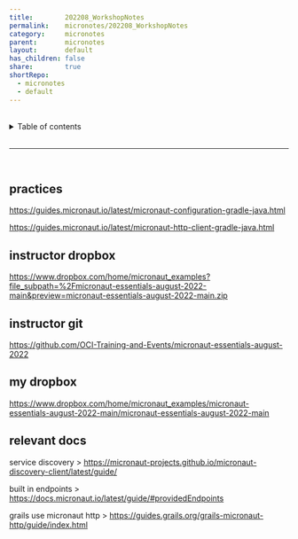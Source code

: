 ```yaml
---
title:        202208_WorkshopNotes
permalink:    micronotes/202208_WorkshopNotes
category:     micronotes
parent:       micronotes
layout:       default
has_children: false
share:        true
shortRepo:
  - micronotes
  - default
---
```



<br/>

<details markdown="block">
<summary>
Table of contents
</summary>
{: .text-delta }
1. TOC
{:toc}
</details>

<br/>

***

<br/>

## practices

https://guides.micronaut.io/latest/micronaut-configuration-gradle-java.html

https://guides.micronaut.io/latest/micronaut-http-client-gradle-java.html

## instructor dropbox

https://www.dropbox.com/home/micronaut_examples?file_subpath=%2Fmicronaut-essentials-august-2022-main&preview=micronaut-essentials-august-2022-main.zip

## instructor git

https://github.com/OCI-Training-and-Events/micronaut-essentials-august-2022

## my dropbox

https://www.dropbox.com/home/micronaut_examples/micronaut-essentials-august-2022-main/micronaut-essentials-august-2022-main

## relevant docs

service discovery >  https://micronaut-projects.github.io/micronaut-discovery-client/latest/guide/

built in endpoints > https://docs.micronaut.io/latest/guide/#providedEndpoints

grails use micronaut http > https://guides.grails.org/grails-micronaut-http/guide/index.html